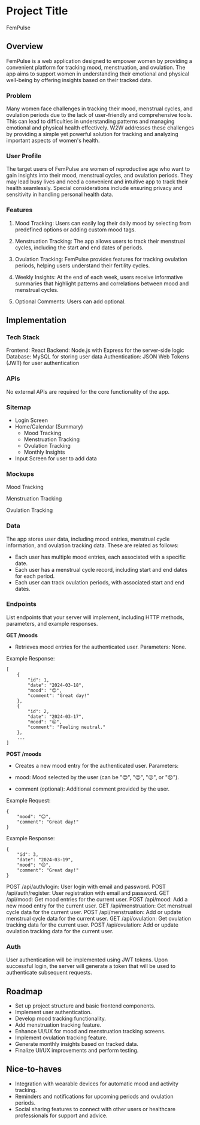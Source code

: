 # Project Title
FemPulse

## Overview

FemPulse is a web application designed to empower women by providing a convenient platform for tracking mood, menstruation, and ovulation. The app aims to support women in understanding their emotional and physical well-being by offering insights based on their tracked data.

### Problem

Many women face challenges in tracking their mood, menstrual cycles, and ovulation periods due to the lack of user-friendly and comprehensive tools. This can lead to difficulties in understanding patterns and managing emotional and physical health effectively. W2W addresses these challenges by providing a simple yet powerful solution for tracking and analyzing important aspects of women's health.

### User Profile

The target users of FemPulse are women of reproductive age who want to gain insights into their mood, menstrual cycles, and ovulation periods. They may lead busy lives and need a convenient and intuitive app to track their health seamlessly. Special considerations include ensuring privacy and sensitivity in handling personal health data.

### Features

1. Mood Tracking: Users can easily log their daily mood by selecting from predefined options or adding custom mood tags.

2. Menstruation Tracking: The app allows users to track their menstrual cycles, including the start and end dates of periods.

3. Ovulation Tracking: FemPulse provides features for tracking ovulation periods, helping users understand their fertility cycles.

4. Weekly Insights: At the end of each week, users receive informative summaries that highlight patterns and correlations between mood and menstrual cycles.

5. Optional Comments: Users can add optional.

## Implementation

### Tech Stack

Frontend: React
Backend: Node.js with Express for the server-side logic
Database: MySQL for storing user data
Authentication: JSON Web Tokens (JWT) for user authentication

### APIs

No external APIs are required for the core functionality of the app.


### Sitemap

- Login Screen
- Home/Calendar (Summary)
    - Mood Tracking
    - Menstruation Tracking
    - Ovulation Tracking
    - Monthly Insights
- Input Screen for user to add data

### Mockups

Mood Tracking

Menstruation Tracking

Ovulation Tracking

### Data

The app stores user data, including mood entries, menstrual cycle information, and ovulation tracking data. These are related as follows:

- Each user has multiple mood entries, each associated with a specific date.
- Each user has a menstrual cycle record, including start and end dates for each period.
- Each user can track ovulation periods, with associated start and end dates.

### Endpoints

List endpoints that your server will implement, including HTTP methods, parameters, and example responses.

**GET /moods**

- Retrieves mood entries for the authenticated user.
Parameters: None.

Example Response:
```
[
    {
        "id": 1,
        "date": "2024-03-18",
        "mood": "😊",
        "comment": "Great day!"
    },
    {
        "id": 2,
        "date": "2024-03-17",
        "mood": "😐",
        "comment": "Feeling neutral."
    },
    ...
]
```
**POST /moods**
- Creates a new mood entry for the authenticated user.
Parameters:

- mood: Mood selected by the user (can be "😊", "😐", "😖", or "😞").
- comment (optional): Additional comment provided by the user.

Example Request:
```
{
    "mood": "😊",
    "comment": "Great day!"
}
```
Example Response:
```
{
    "id": 3,
    "date": "2024-03-19",
    "mood": "😊",
    "comment": "Great day!"
}
```
POST /api/auth/login: User login with email and password.
POST /api/auth/register: User registration with email and password.
GET /api/mood: Get mood entries for the current user.
POST /api/mood: Add a new mood entry for the current user.
GET /api/menstruation: Get menstrual cycle data for the current user.
POST /api/menstruation: Add or update menstrual cycle data for the current user.
GET /api/ovulation: Get ovulation tracking data for the current user.
POST /api/ovulation: Add or update ovulation tracking data for the current user.

### Auth

User authentication will be implemented using JWT tokens. Upon successful login, the server will generate a token that will be used to authenticate subsequent requests.

## Roadmap

- Set up project structure and basic frontend components.
- Implement user authentication.
- Develop mood tracking functionality.
- Add menstruation tracking feature.
- Enhance UI/UX for mood and menstruation tracking screens.
- Implement ovulation tracking feature.
- Generate monthly insights based on tracked data.
- Finalize UI/UX improvements and perform testing.

## Nice-to-haves

- Integration with wearable devices for automatic mood and activity tracking.
- Reminders and notifications for upcoming periods and ovulation periods.
- Social sharing features to connect with other users or healthcare professionals for support and advice.
